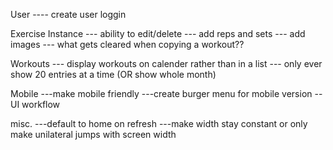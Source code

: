 User
---- create user loggin

Exercise Instance
--- ability to edit/delete
--- add reps and sets
--- add images
--- what gets cleared when copying a workout??

Workouts
--- display workouts on calender rather than in a list
--- only ever show 20 entries at a time (OR show whole month)

Mobile
---make mobile friendly
---create burger menu for mobile version
--UI workflow

misc.
---default to home on refresh
---make width stay constant or only make unilateral jumps with screen width
